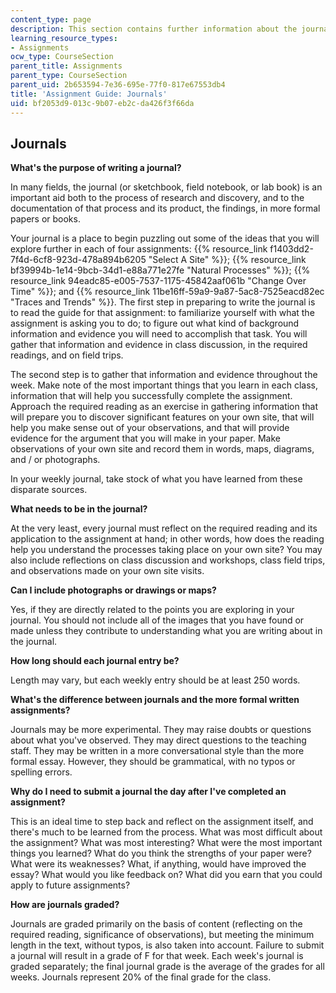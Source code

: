 ```yaml
---
content_type: page
description: This section contains further information about the journaling assignment.
learning_resource_types:
- Assignments
ocw_type: CourseSection
parent_title: Assignments
parent_type: CourseSection
parent_uid: 2b653594-7e36-695e-77f0-817e67553db4
title: 'Assignment Guide: Journals'
uid: bf2053d9-013c-9b07-eb2c-da426f3f66da
---
```


Journals
--------

**What's the purpose of writing a journal?**

In many fields, the journal (or sketchbook, field notebook, or lab book) is an important aid both to the process of research and discovery, and to the documentation of that process and its product, the findings, in more formal papers or books.

Your journal is a place to begin puzzling out some of the ideas that you will explore further in each of four assignments: {{% resource_link f1403dd2-7f4d-6cf8-923d-478a894b6205 "Select A Site" %}}; {{% resource_link bf39994b-1e14-9bcb-34d1-e88a771e27fe "Natural Processes" %}}; {{% resource_link 94eadc85-e005-7537-1175-45842aaf061b "Change Over Time" %}}; and {{% resource_link 11be16ff-59a9-9a87-5ac8-7525eacd82ec "Traces and Trends" %}}. The first step in preparing to write the journal is to read the guide for that assignment: to familiarize yourself with what the assignment is asking you to do; to figure out what kind of background information and evidence you will need to accomplish that task. You will gather that information and evidence in class discussion, in the required readings, and on field trips.

The second step is to gather that information and evidence throughout the week. Make note of the most important things that you learn in each class, information that will help you successfully complete the assignment. Approach the required reading as an exercise in gathering information that will prepare you to discover significant features on your own site, that will help you make sense out of your observations, and that will provide evidence for the argument that you will make in your paper. Make observations of your own site and record them in words, maps, diagrams, and / or photographs.

In your weekly journal, take stock of what you have learned from these disparate sources.

**What needs to be in the journal?**

At the very least, every journal must reflect on the required reading and its application to the assignment at hand; in other words, how does the reading help you understand the processes taking place on your own site? You may also include reflections on class discussion and workshops, class field trips, and observations made on your own site visits.

**Can I include photographs or drawings or maps?**

Yes, if they are directly related to the points you are exploring in your journal. You should not include all of the images that you have found or made unless they contribute to understanding what you are writing about in the journal.

**How long should each journal entry be?**

Length may vary, but each weekly entry should be at least 250 words.

**What's the difference between journals and the more formal written assignments?**

Journals may be more experimental. They may raise doubts or questions about what you've observed. They may direct questions to the teaching staff. They may be written in a more conversational style than the more formal essay. However, they should be grammatical, with no typos or spelling errors.

**Why do I need to submit a journal the day after I've completed an assignment?**

This is an ideal time to step back and reflect on the assignment itself, and there's much to be learned from the process. What was most difficult about the assignment? What was most interesting? What were the most important things you learned? What do you think the strengths of your paper were? What were its weaknesses? What, if anything, would have improved the essay? What would you like feedback on? What did you earn that you could apply to future assignments?

**How are journals graded?**

Journals are graded primarily on the basis of content (reflecting on the required reading, significance of observations), but meeting the minimum length in the text, without typos, is also taken into account. Failure to submit a journal will result in a grade of F for that week. Each week's journal is graded separately; the final journal grade is the average of the grades for all weeks. Journals represent 20% of the final grade for the class.